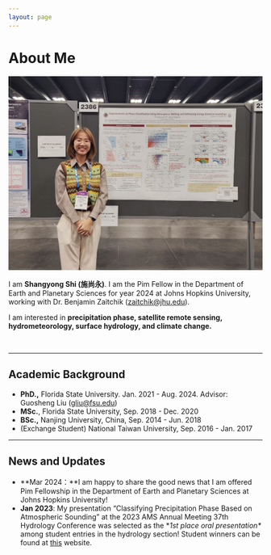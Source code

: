 ```yaml
---
layout: page
---
```


# About Me

<img src="/images/ssy.jpg" class="floatpic">

I am **Shangyong Shi (施尚永)**. I am the Pim Fellow in the Department of Earth and Planetary Sciences for year 2024 at Johns Hopkins University, working with Dr. Benjamin Zaitchik (zaitchik@jhu.edu).

I am interested in **precipitation phase, satellite remote sensing, hydrometeorology, surface hydrology, and climate change.**

<br>

---

## Academic Background

- **PhD.,** Florida State University. Jan. 2021 - Aug. 2024. Advisor: Guosheng Liu (gliu@fsu.edu)
- **MSc.**, Florida State University, Sep. 2018 - Dec. 2020
- **BSc.,** Nanjing University, China, Sep. 2014 - Jun. 2018
- (Exchange Student) National Taiwan University, Sep. 2016 - Jan. 2017

---

## News and Updates

- **Mar 2024：**I am happy to share the good news that I am offered Pim Fellowship in the Department of Earth and Planetary Sciences at Johns Hopkins University!
- **Jan 2023**: My presentation “Classifying Precipitation Phase Based on Atmospheric Sounding” at the 2023 AMS Annual Meeting 37th Hydrology Conference was selected as the **1st place oral presentation\** among student entries in the hydrology section! Student winners can be found at [this](https://urldefense.com/v3/__https:/www.ametsoc.org/index.cfm/stac/committees/committee-on-hydrology/student-opportunities/__;!!PhOWcWs!w09vljm6HW11zQWoECVToR35uteetrCsOP3olPzp47c_hYKf_La1pfMt6sy15xYGdDlf2BCZGtnqNDg$) website.

<br>

